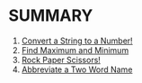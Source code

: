 # SUMMARY

1. [Convert a String to a Number!](https://github.com/evilpotato04/codewars_practice/blob/main/Katas%2FPython%2Fkata_20240414_01.py)
2. [Find Maximum and Minimum](https://github.com/evilpotato04/codewars_practice/blob/main/Katas%2FPython%2Fkata_20240414_02.py)
3. [Rock Paper Scissors!](https://github.com/evilpotato04/codewars_practice/blob/main/Katas%2FPython%2Fkata_20240414_03.py)
4. [Abbreviate a Two Word Name](https://github.com/evilpotato04/codewars_practice/blob/main/Katas%2FPython%2Fkata_20240415_01.py)